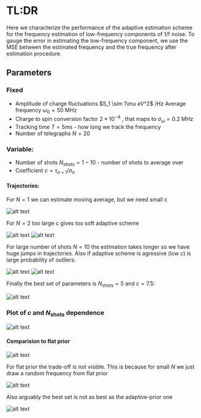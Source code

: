 # TL:DR
Here we characterize the performance of the adaptive estimation scheme for the frequency estimation of low-frequency components of 1/f noise. To gauge the error in estimating the low-frequency component, we use the MSE between the estimated frequency and the  true frequency after estimation procedure.


## Parameters

### Fixed   
- Amplitude of charge fluctuations $S_1 
\sim  1\mu $eV$^2$ /Hz 
 Average frequency $\omega_0 = 50$ MHz
- Charge to spin conversion factor $2 \times 10^{-4}$ , that maps to $\sigma_\omega = 0.2$ MHz 
- Tracking time $T = 5$ms - how long we track the frequency
- Number of telegraphs $N = 20$


### Variable:
- Number of shots $N_{\text{shots}} = 1-10$ - number of shots to average over
- Coefficient $c = \tau_{n+1}/\sigma_n$


#### Trajectories:

For $N=1$ we can estimate moving average, but we need small c

![alt text](image.png)


For $N=2$ too large c gives too soft adaptive scheme

![alt text](image-1.png)
![alt text](image-2.png)


For large number of shots $N=10$ the estimation takes longer so we have huge jumps in trajectories. Also if adaptive scheme is agressive (low $c$) is large probability of outliers:

![alt text](image-4.png)
![alt text](image-3.png)


Finally the best set of parameters is $N_{\text{shots}} = 5$ and $c = 7.5$:

![alt text](image-5.png)

### Plot of $c$ and $N_{\text{shots}}$ dependence

![alt text](image-6.png)


#### Comparision to flat prior

![alt text](image-7.png)

For flat prior the trade-off is not visible. This is because for small $N$ we just draw a random frequency from flat prior

![alt text](image-8.png)


Also arguably the best set is not as best as the adaptive-prior one

![alt text](image-9.png)
